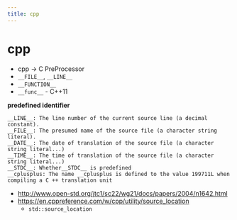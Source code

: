```yaml
---
title: cpp
---
```


# cpp

- cpp -> C PreProcessor
- `__FILE__`, `__LINE__`
- `__FUNCTION__`
- `__func__` - C++11

**predefined identifier**

```
__LINE__: The line number of the current source line (a decimal constant).
__FILE__: The presumed name of the source file (a character string literal).
__DATE__: The date of translation of the source file (a character string literal...)
__TIME__: The time of translation of the source file (a character string literal...)
__STDC__: Whether__STDC__ is predefined
__cplusplus: The name __cplusplus is defined to the value 199711L when compiling a C ++ translation unit
```

- http://www.open-std.org/jtc1/sc22/wg21/docs/papers/2004/n1642.html
- https://en.cppreference.com/w/cpp/utility/source_location
  - `std::source_location`
